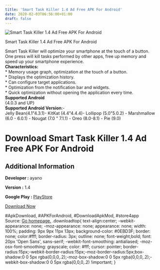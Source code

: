 ```yaml
---
title: 'Smart Task Killer 1.4 Ad Free APK For Android'
date: 2020-02-03T06:56:00+01:00
draft: false
---
```


![Smart Task Killer 1.4 Ad Free APK For Android](https://i2.wp.com/apkhome.net/wp-content/uploads/2020/02/Smart-Task-Killer-1.4-Ad-Free.png "Smart Task Killer 1.4 Ad Free APK For Android")

  

Smart Task Killer 1.4 Ad Free APK For Android

Smart Task Killer will optimize your smartphone at the touch of a button.  
One press will kill tasks performed by other apps, free up memory and speed up your smartphone experience.  
**Characteristics:**  
\* Memory usage graph, optimization at the touch of a button.  
\* Displays the optimization history.  
\* Can configure target applications.  
\* Optimization from the notification bar and widgets.  
\* Quick optimization without opening the application every time.  
**Supported Android**  
{4.0.3 and UP}  
**Supported Android Version**:-  
Jelly Bean(4.1"4.3.1)- KitKat (4.4"4.4.4)- Lollipop (5.0"5.0.2) - Marshmallow (6.0 - 6.0.1) - Nougat (7.0 " 7.1.1) - Oreo (8.0-8.1) - Pie (9.0)

Download Smart Task Killer 1.4 Ad Free APK For Android
======================================================

Additional Information
----------------------

**Developer :** ayano

**Version :** 1.4

**Google Play :** [PlayStore](https://play.google.com/store/apps/details?id=jp.smapho.smarttaskkiller&hl=en)

  

[Download Now](https://store4app.co/post/smart-task-killer-1-4-ad-free-apk-for-android_1580626099)

  
#ApkDownload, #APKForAndroid, #DownloadApkMod, #store4app  
Source: [Go homepage.](https://store4app.co/post/smart-task-killer-1-4-ad-free-apk-for-android_1580626099) .downloadtop{ text-align:center; -webkit-appearance: none; -moz-appearance: none; appearance: none; width: 100%; padding: 9px 9px 11px 13px; background-color: #0EBD3F; border: none; color:#fff; border-radius: 3px; outline: none; font-weight;bold; font: 20px 'Open Sans', sans-serif; -webkit-font-smoothing: antialiased; -moz-osx-font-smoothing: grayscale; color: #fff; cursor: pointer; border-radius:15px;-webkit-border-radius:15px;-moz-border-radius:5px;box-shadow:0 0 5px rgba(0,0,0,.2);-moz-box-shadow:0 0 5px rgba(0,0,0,.2);-webkit-box-shadow:0 0 5px rgba(0,0,0,.2) !important; }